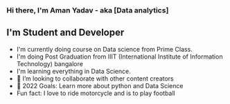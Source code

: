 ### Hi there, I'm Aman Yadav - aka [Data analytics]
## I'm Student and Developer
- I'm currently doing course on Data science from Prime Class.
- I'm doing Post Graduation from IIIT (International Institute of Information Technology) bangalore
- I'm learning everything in Data Science.
- 👯 I’m looking to collaborate with other content creators
- 🥅 2022 Goals: Learn more about python and Data Science
- Fun fact: I love to ride motorcycle and is to play football
